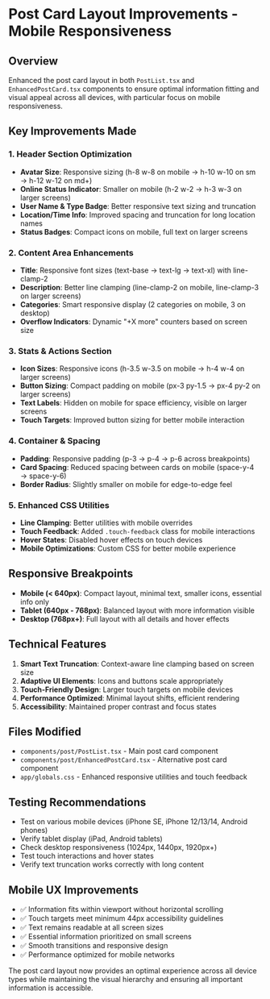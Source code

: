 # Post Card Layout Improvements - Mobile Responsiveness

## Overview
Enhanced the post card layout in both `PostList.tsx` and `EnhancedPostCard.tsx` components to ensure optimal information fitting and visual appeal across all devices, with particular focus on mobile responsiveness.

## Key Improvements Made

### 1. Header Section Optimization
- **Avatar Size**: Responsive sizing (h-8 w-8 on mobile → h-10 w-10 on sm → h-12 w-12 on md+)
- **Online Status Indicator**: Smaller on mobile (h-2 w-2 → h-3 w-3 on larger screens)
- **User Name & Type Badge**: Better responsive text sizing and truncation
- **Location/Time Info**: Improved spacing and truncation for long location names
- **Status Badges**: Compact icons on mobile, full text on larger screens

### 2. Content Area Enhancements
- **Title**: Responsive font sizes (text-base → text-lg → text-xl) with line-clamp-2
- **Description**: Better line clamping (line-clamp-2 on mobile, line-clamp-3 on larger screens)
- **Categories**: Smart responsive display (2 categories on mobile, 3 on desktop)
- **Overflow Indicators**: Dynamic "+X more" counters based on screen size

### 3. Stats & Actions Section
- **Icon Sizes**: Responsive icons (h-3.5 w-3.5 on mobile → h-4 w-4 on larger screens)
- **Button Sizing**: Compact padding on mobile (px-3 py-1.5 → px-4 py-2 on larger screens)
- **Text Labels**: Hidden on mobile for space efficiency, visible on larger screens
- **Touch Targets**: Improved button sizing for better mobile interaction

### 4. Container & Spacing
- **Padding**: Responsive padding (p-3 → p-4 → p-6 across breakpoints)
- **Card Spacing**: Reduced spacing between cards on mobile (space-y-4 → space-y-6)
- **Border Radius**: Slightly smaller on mobile for edge-to-edge feel

### 5. Enhanced CSS Utilities
- **Line Clamping**: Better utilities with mobile overrides
- **Touch Feedback**: Added `.touch-feedback` class for mobile interactions
- **Hover States**: Disabled hover effects on touch devices
- **Mobile Optimizations**: Custom CSS for better mobile experience

## Responsive Breakpoints
- **Mobile (< 640px)**: Compact layout, minimal text, smaller icons, essential info only
- **Tablet (640px - 768px)**: Balanced layout with more information visible
- **Desktop (768px+)**: Full layout with all details and hover effects

## Technical Features
1. **Smart Text Truncation**: Context-aware line clamping based on screen size
2. **Adaptive UI Elements**: Icons and buttons scale appropriately
3. **Touch-Friendly Design**: Larger touch targets on mobile devices
4. **Performance Optimized**: Minimal layout shifts, efficient rendering
5. **Accessibility**: Maintained proper contrast and focus states

## Files Modified
- `components/post/PostList.tsx` - Main post card component
- `components/post/EnhancedPostCard.tsx` - Alternative post card component
- `app/globals.css` - Enhanced responsive utilities and touch feedback

## Testing Recommendations
- Test on various mobile devices (iPhone SE, iPhone 12/13/14, Android phones)
- Verify tablet display (iPad, Android tablets)
- Check desktop responsiveness (1024px, 1440px, 1920px+)
- Test touch interactions and hover states
- Verify text truncation works correctly with long content

## Mobile UX Improvements
- ✅ Information fits within viewport without horizontal scrolling
- ✅ Touch targets meet minimum 44px accessibility guidelines
- ✅ Text remains readable at all screen sizes
- ✅ Essential information prioritized on small screens
- ✅ Smooth transitions and responsive design
- ✅ Performance optimized for mobile networks

The post card layout now provides an optimal experience across all device types while maintaining the visual hierarchy and ensuring all important information is accessible.
